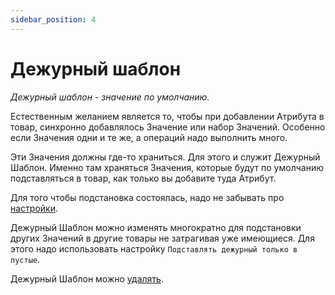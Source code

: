 ```yaml
---
sidebar_position: 4
---
```


# Дежурный шаблон

*Дежурный шаблон \- значение по умолчанию.*

Естественным желанием является то, чтобы при добавлении Атрибута в товар, синхронно добавлялось Значение или набор Значений. Особенно если Значения одни и те же, а операций надо выполнить много.

Эти Значения должны где-то храниться. Для этого и служит Дежурный Шаблон. Именно там храняться Значения, которые будут по умолчанию подставляться в товар, как только вы добавите туда Атрибут.

Для того чтобы подстановка состоялась, надо не забывать про [настройки](settings.html#settings-product).

Дежурный Шаблон можно изменять многократно для подстановки других Значений в другие товары не затрагивая уже имеющиеся. Для этого надо использовать настройку `Подставлять дежурный только в пустые`.

Дежурный Шаблон можно [удалять](using.html#using-duty-del).